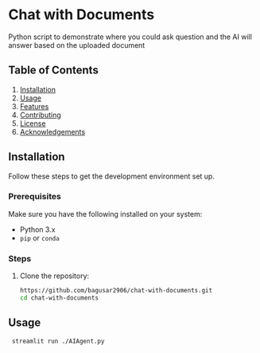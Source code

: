 # Chat with Documents

Python script to demonstrate where you could ask question and the AI will answer based on the uploaded document

## Table of Contents

1. [Installation](#installation)
2. [Usage](#usage)
3. [Features](#features)
4. [Contributing](#contributing)
5. [License](#license)
6. [Acknowledgements](#acknowledgements)

## Installation

Follow these steps to get the development environment set up.

### Prerequisites

Make sure you have the following installed on your system:

- Python 3.x
- `pip` or `conda`

### Steps

1. Clone the repository:

   ```bash
   https://github.com/bagusar2906/chat-with-documents.git
   cd chat-with-documents

## Usage
```bash
 streamlit run ./AIAgent.py
